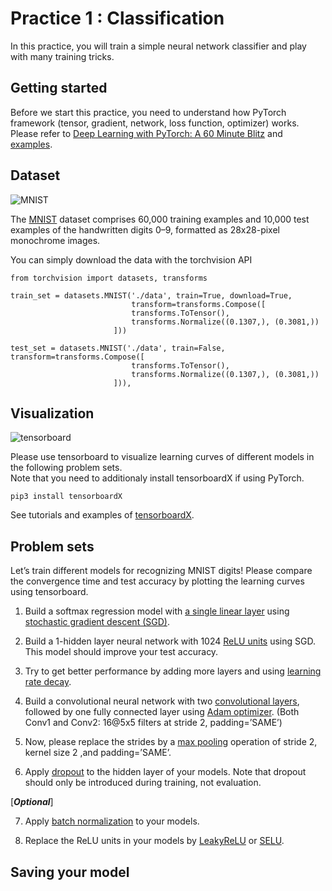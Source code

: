 Practice 1 : Classification
===
In this practice, you will train a simple neural network classifier and play with many training tricks.

## Getting started

Before we start this practice, you need to understand how PyTorch framework (tensor, gradient, network, loss function, optimizer) works. Please refer to [Deep Learning with PyTorch: A 60 Minute Blitz](https://pytorch.org/tutorials/beginner/deep_learning_60min_blitz.html) and [examples](https://pytorch.org/tutorials/beginner/pytorch_with_examples.html).

## Dataset
![MNIST](https://www.tensorflow.org/images/mnist_0-9.png)

The [MNIST](http://yann.lecun.com/exdb/mnist/) dataset comprises 60,000 training examples and 10,000 test examples of the handwritten digits 0–9, formatted as 28x28-pixel monochrome images.

You can simply download the data with the torchvision API
```
from torchvision import datasets, transforms

train_set = datasets.MNIST('./data', train=True, download=True,
                           transform=transforms.Compose([
                           transforms.ToTensor(),
                           transforms.Normalize((0.1307,), (0.3081,))
                       ]))
                                      
test_set = datasets.MNIST('./data', train=False, transform=transforms.Compose([
                           transforms.ToTensor(),
                           transforms.Normalize((0.1307,), (0.3081,))
                       ])),
```

## Visualization

![tensorboard](https://www.tensorflow.org/images/mnist_tensorboard.png)

Please use tensorboard to visualize learning curves of different models in the following problem sets.  
Note that you need to additionaly install tensorboardX if using PyTorch.
```
pip3 install tensorboardX
```
See tutorials and examples of [tensorboardX](https://github.com/lanpa/tensorboard-pytorch).

## Problem sets
Let’s train different models for recognizing MNIST digits! Please compare the convergence time and test accuracy by plotting the learning curves using tensorboard.

1. Build a softmax regression model with [a single linear layer](https://pytorch.org/docs/stable/nn.html#linear-layers) using [stochastic gradient descent (SGD)](https://pytorch.org/docs/stable/optim.html?highlight=gradient%20descent#torch.optim.SGD).  

2. Build a 1-hidden layer neural network with 1024 [ReLU units](https://pytorch.org/docs/stable/nn.html#relu) using SGD. This model should improve your test accuracy.

3. Try to get better performance by adding more layers and using [learning rate decay](https://pytorch.org/docs/master/optim.html#how-to-adjust-learning-rate).

4. Build a convolutional neural network with two [convolutional layers](https://pytorch.org/docs/master/nn.html#torch.nn.Conv2d), followed by one fully connected layer using [Adam optimizer](https://pytorch.org/docs/stable/optim.html?highlight=gradient%20descent#torch.optim.Adam). (Both Conv1 and Conv2: 16@5x5 filters at stride 2, padding=’SAME’)

5. Now, please replace the strides by a [max pooling](https://pytorch.org/docs/master/nn.html#maxpool2d) operation of stride 2, kernel size 2 ,and padding=’SAME’.

6. Apply [dropout](https://pytorch.org/docs/master/nn.html#dropout-layers) to the hidden layer of your models. Note that dropout should only be introduced during training, not evaluation.  

[***Optional***]

7. Apply [batch normalization](https://pytorch.org/docs/stable/nn.html?highlight=batchnorm#normalization-layers) to your models.

9. Replace the ReLU units in your models by [LeakyReLU](https://pytorch.org/docs/stable/nn.html#torch.nn.LeakyReLU) or [SELU](https://pytorch.org/docs/stable/nn.html#torch.nn.SELU).

## Saving your model